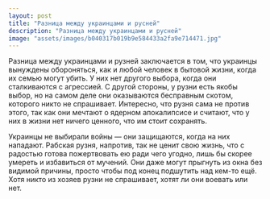 ```yaml
---
layout: post
title: "Разница между украинцами и русней"
description: "Разница между украинцами и русней"
image: "assets/images/b040317b019b9e584433a2fa9e714471.jpg"
---
```

<p>Разница между украинцами и рузней заключается в том, что украинцы вынуждены обороняться, как и любой человек в бытовой жизни, когда их семью могут убить. У них нет другого выбора, когда они сталкиваются с агрессией. С другой стороны, у рузни есть якобы выбор, но на самом деле они оказываются бесправным скотом, которого никто не спрашивает. Интересно, что рузня сама не против этого, так как они мечтают о ядерном апокалипсисе и считают, что у них в жизни нет ничего ценного, что им стоит сохранять.

Украинцы не выбирали войны — они защищаются, когда на них нападают. Рабская рузня, напротив, так не ценит свою жизнь, что с радостью готова пожертвовать ею ради чего угодно, лишь бы скорее умереть и избавиться от мучений. Они даже могут прыгнуть из окна без видимой причины, просто чтобы под конец подшутить над кем-то ещё. Хотя никто из хозяев рузни не спрашивает, хотят ли они воевать или нет.</p>
